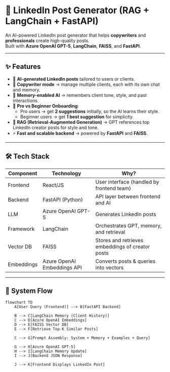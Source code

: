 # 🚀 LinkedIn Post Generator (RAG + LangChain + FastAPI)

An AI-powered LinkedIn post generator that helps **copywriters** and **professionals** create high-quality posts.  
Built with **Azure OpenAI GPT-5**, **LangChain**, **FAISS**, and **FastAPI**.  

---

## ✨ Features

- 🤖 **AI-generated LinkedIn posts** tailored to users or clients.
- 📝 **Copywriter mode** → manage multiple clients, each with its own chat and memory.
- 🔄 **Memory-enabled AI** → remembers client tone, style, and past interactions.
- 🎯 **Pro vs Beginner Onboarding**:
  - Pro users → get **2 suggestions** initially, so the AI learns their style.
  - Beginner users → get **1 best suggestion** for simplicity.
- 📂 **RAG (Retrieval-Augmented Generation)** → GPT references top LinkedIn creator posts for style and tone.
- ⚡ **Fast and scalable backend** → powered by **FastAPI** and **FAISS**.

---

## 🛠️ Tech Stack

| Component | Technology | Why? |
|-----------|------------|------|
| Frontend | React/JS | User interface (handled by frontend team) |
| Backend | FastAPI (Python) | API layer between frontend and AI |
| LLM | Azure OpenAI GPT-5 | Generates LinkedIn posts |
| Framework | LangChain | Orchestrates GPT, memory, and retrieval |
| Vector DB | FAISS | Stores and retrieves embeddings of creator posts |
| Embeddings | Azure OpenAI Embeddings API | Converts posts & queries into vectors |

---

## 🔄 System Flow

```mermaid
flowchart TD
    A[User Query (Frontend)] --> B[FastAPI Backend]

    B --> C[LangChain Memory (Client History)]
    C --> D[Azure OpenAI Embeddings]
    D --> E[FAISS Vector DB]
    E --> F[Retrieve Top-K Similar Posts]

    C --> G[Prompt Assembly: System + Memory + Examples + Query]

    G --> H[Azure OpenAI GPT-5]
    H --> I[LangChain Memory Update]
    I --> J[Backend JSON Response]

    J --> K[Frontend Displays LinkedIn Post]
